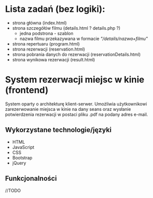# Lista zadań (bez logiki):
 * strona główna (index.html)
 * strona szczegółów filmu (details.html ? details.php ?)
     * jedna podstrona - szablon
     * nazwa filmu przekazywana w formacie _"/details/nazwa+filmu"_
 * strona repertuaru (program.html)
 * strona rezerwacji (reservation.html)
 * strona pobrania danych do rezerwacji (reservationDetails.html)
 * strona wynikowa rezerwacji (result.html)


# System rezerwacji miejsc w kinie (frontend)
System oparty o architekturę klient-serwer. Umożliwia użytkownikowi zarezerwowanie miejsca w kinie na dany seans oraz wysłanie potwierdzenia rezerwacji w postaci pliku .pdf na podany adres e-mail. 

## Wykorzystane technologie/języki
  * HTML
  * JavaScript
  * CSS
  * Bootstrap
  * jQuery

## Funkcjonalności
//TODO
